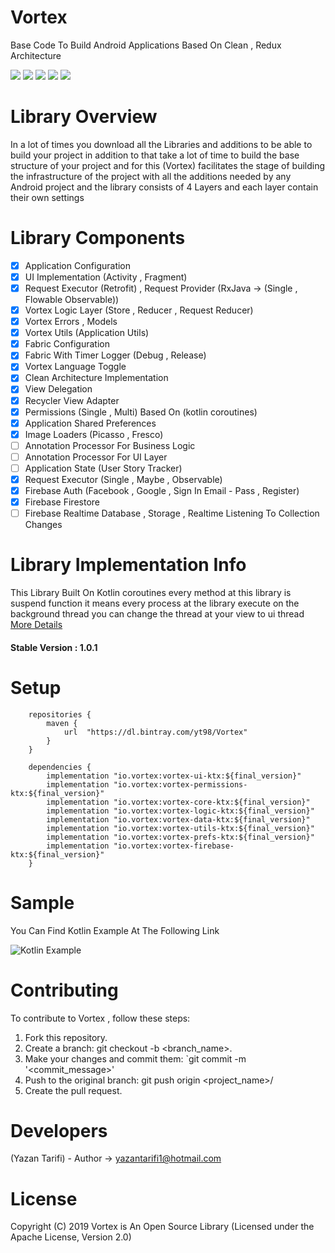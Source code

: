 # Vortex
Base Code To Build Android Applications Based On Clean , Redux Architecture

![](https://img.shields.io/badge/License-Apache%202.0-blue)
![](https://img.shields.io/badge/Project%20Status-Beta%20Version-yellow)
![](https://img.shields.io/badge/Android%20Status-AndroidX-green)
![](https://img.shields.io/badge/Version-1.0.8-orange)
![](https://img.shields.io/badge/Language-Kotlin-orange)

# Library Overview

In a lot of times you download all the Libraries and additions to be able to build your project in addition to that take a lot of time to build the base structure of your project and for this (Vortex) facilitates the stage of building the infrastructure of the project with all the additions needed by any Android project and the library consists of 4 Layers and each layer contain their own settings

# Library Components


- [x] Application Configuration
- [x] UI Implementation (Activity , Fragment)
- [x] Request Executor (Retrofit) , Request Provider (RxJava -> (Single , Flowable Observable))
- [x] Vortex Logic Layer (Store , Reducer , Request Reducer)
- [x] Vortex Errors , Models
- [x] Vortex Utils (Application Utils)
- [x] Fabric Configuration
- [x] Fabric With Timer Logger (Debug , Release)
- [x] Vortex Language Toggle
- [x] Clean Architecture Implementation
- [x] View Delegation
- [x] Recycler View Adapter
- [x] Permissions (Single , Multi) Based On (kotlin coroutines)
- [x] Application Shared Preferences
- [x] Image Loaders (Picasso , Fresco)
- [ ] Annotation Processor For Business Logic
- [ ] Annotation Processor For UI Layer
- [ ] Application State (User Story Tracker)
- [x] Request Executor (Single , Maybe , Observable)
- [x] Firebase Auth (Facebook , Google , Sign In Email - Pass , Register)
- [x] Firebase Firestore
- [ ] Firebase Realtime Database , Storage , Realtime Listening To Collection Changes

# Library Implementation Info

This Library Built On Kotlin coroutines
every method at this library is suspend function it means every process at the library execute on the background thread
you can change the thread at your view to ui thread 
[More Details](https://github.com/Kotlin/kotlinx.coroutines)

#### Stable Version : 1.0.1

# Setup

```
    repositories {
        maven {
            url  "https://dl.bintray.com/yt98/Vortex"
        }
    }
```

```
    dependencies {
        implementation "io.vortex:vortex-ui-ktx:${final_version}"
        implementation "io.vortex:vortex-permissions-ktx:${final_version}"
        implementation "io.vortex:vortex-core-ktx:${final_version}"
        implementation "io.vortex:vortex-logic-ktx:${final_version}"
        implementation "io.vortex:vortex-data-ktx:${final_version}"
        implementation "io.vortex:vortex-utils-ktx:${final_version}"
        implementation "io.vortex:vortex-prefs-ktx:${final_version}"
        implementation "io.vortex:vortex-firebase-ktx:${final_version}"
    }
```

# Sample

You Can Find Kotlin Example At The Following Link

![Kotlin Example](https://github.com/Vortex-io/Examples/tree/master/Android)

# Contributing


To contribute to Vortex , follow these steps:

1. Fork this repository.
2. Create a branch: git checkout -b <branch_name>.
3. Make your changes and commit them: `git commit -m '<commit_message>'
4. Push to the original branch: git push origin <project_name>/<location>
5. Create the pull request.

# Developers

(Yazan Tarifi) - Author -> yazantarifi1@hotmail.com

# License

Copyright (C) 2019 Vortex is An Open Source Library  (Licensed under the Apache License, Version 2.0)
